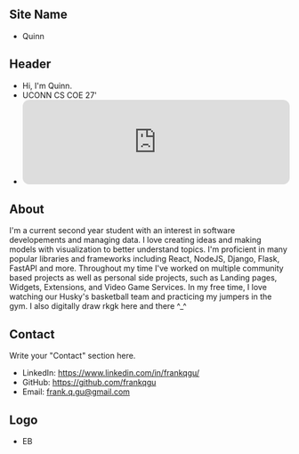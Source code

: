 ## Site Name
- Quinn

## Header
- Hi, I'm Quinn. 
- UCONN CS COE 27' 
- <iframe style="border-radius:12px" src="https://open.spotify.com/embed/track/4BvuZVf9KyBN3QiPfeI9hw?utm_source=generator&theme=0" width="100%" height="152" frameBorder="0" allowfullscreen="" allow="autoplay; clipboard-write; encrypted-media; fullscreen; picture-in-picture" loading="lazy"></iframe>

## About
I'm a current second year student with an interest in software developements and managing data. I love creating ideas and making models with visualization to better understand topics. I'm proficient in many popular libraries and frameworks including React, NodeJS, Django, Flask, FastAPI and more. Throughout my time I've worked on multiple community based projects as well as personal side projects, such as Landing pages, Widgets, Extensions, and Video Game Services. In my free time, I love watching our Husky's basketball team and practicing my jumpers in the gym. I also digitally draw rkgk here and there ^_^

## Contact
Write your "Contact" section here.
- LinkedIn: https://www.linkedin.com/in/frankqgu/
- GitHub: https://github.com/frankqgu
- Email: frank.q.gu@gmail.com

## Logo
- EB
